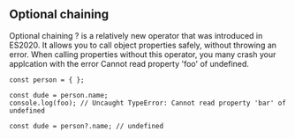 ## Optional chaining

Optional chaining ? is a relatively new operator that was introduced in ES2020. It allows you to call object properties safely, without throwing an error. When calling properties without this operator, you many crash your applcation with the error Cannot read property 'foo' of undefined.

```
const person = { };

const dude = person.name;
console.log(foo); // Uncaught TypeError: Cannot read property 'bar' of undefined

const dude = person?.name; // undefined
```
